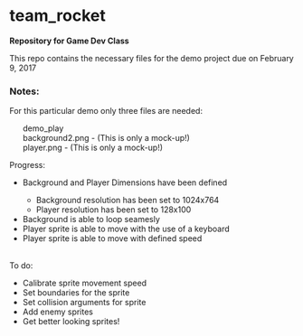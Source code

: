 # team_rocket
<b>Repository for Game Dev Class</b><br>

This repo contains the necessary files for the demo project due on February 9, 2017 <br>

<h3>Notes:</h3>
For this particular demo only three files are needed:
<ul style="list-style-type:none">
	<li>demo_play</li>
	<li>background2.png - (This is only a mock-up!)</li>
  <li>player.png - (This is only a mock-up!)</li>
</ul>
<dl>
  <dt>Progress:</dt>
    <ul>
      <li>Background and Player Dimensions have been defined</li>
        <ul>
          <li>Background resolution has been set to 1024x764</li>
          <li>Player resolution has been set to 128x100</li>
        </ul>
      <li>Background is able to loop seamesly</li>
      <li>Player sprite is able to move with the use of a keyboard</li>
      <li>Player sprite is able to move with defined speed</li>
    </ul>
    
  <dt>To do:</dt>
   <ul>
      <li>Calibrate sprite movement speed</li>
      <li>Set boundaries for the sprite</li>
      <li>Set collision arguments for sprite</li>
      <li>Add enemy sprites</li>
	    <li>Get better looking sprites!</li>
    </ul>
</dl>
